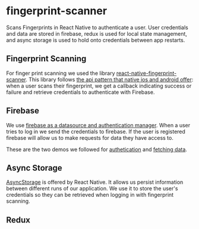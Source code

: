 # fingerprint-scanner

Scans Fingerprints in React Native to authenticate a user.
User credentials and data are stored in firebase, redux is used for local state management, and async storage is used to hold onto credentials between app restarts.

## Fingerprint Scanning

For finger print scanning we used the library [react-native-fingerprint-scanner](https://www.npmjs.com/package/react-native-fingerprint-scanner). This library follows [the api pattern that native ios and android offer](https://stackoverflow.com/a/41705766/6526330): when a user scans their fingerprint, we get a callback indicating success or failure and retrieve credentials to authenticate with Firebase.

## Firebase

We use [firebase as a datasource and authentication manager](https://firebase.google.com/docs/reference/js/). When a user tries to log in we send the credentials to firebase. If the user is registered firebase will allow us to make requests for data they have access to.

These are the two demos we followed for [authetication](http://bitvbit.blogspot.com/2016/07/firebase-auth-v3-with-react-native.html) and [fetching data](http://bitvbit.blogspot.com/2016/08/react-native-firebase-tutorial-list.html).

## Async Storage

[AsyncStorage](https://facebook.github.io/react-native/docs/asyncstorage.html) is offered by React Native. It allows us persist information between different runs of our application. We use it to store the user's credentials so they can be retrieved when logging in with fingerprint scanning.

## Redux


